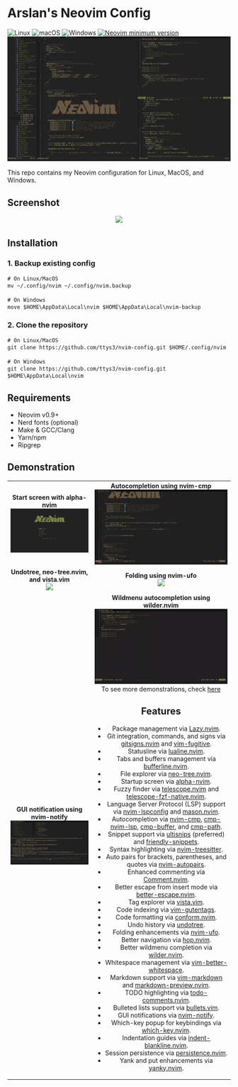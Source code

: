 # Arslan's Neovim Config
<p>
    <a>
      <img alt="Linux" src="https://img.shields.io/badge/Linux-%23.svg?style=flat-square&logo=linux&color=FCC624&logoColor=black" />
    </a>
    <a>
      <img alt="macOS" src="https://img.shields.io/badge/macOS-%23.svg?style=flat-square&logo=apple&color=000000&logoColor=white" />
    </a>
    <a>
      <img alt="Windows" src="https://img.shields.io/badge/Windows-%23.svg?style=flat-square&logo=windows&color=0078D6&logoColor=white" />
    </a>
    <a href="https://github.com/neovim/neovim/releases/tag/stable">
      <img src="https://img.shields.io/badge/Neovim-0.10.4-blueviolet.svg?style=flat-square&logo=Neovim&logoColor=green" alt="Neovim minimum version"/>
    </a>
    <a>
      <img src="./demoRes/screenshot.png" alt="Top languages"/>
    </a>
</p>
This repo contains my Neovim configuration for Linux, MacOS, and Windows.

## Screenshot

<p align="center">
    <img src="https://github.com/user-attachments/assets/c2dcaf28-16f7-4886-a9d1-9e2f912d5935" width="800">
</p>

## Installation

### 1. Backup existing config
```shell
# On Linux/MacOS
mv ~/.config/nvim ~/.config/nvim.backup

# On Windows
move $HOME\AppData\Local\nvim $HOME\AppData\Local\nvim-backup
```

### 2. Clone the repository
```shell
# On Linux/MacOS
git clone https://github.com/ttys3/nvim-config.git $HOME/.config/nvim

# On Windows
git clone https://github.com/ttys3/nvim-config.git $HOME\AppData\Local\nvim
```

## Requirements

- Neovim v0.9+
- Nerd fonts (optional)
- Make & GCC/Clang
- Yarn/npm
- Ripgrep

## Demonstration

<table>
    <tr>
        <td align="center"><strong>Start screen with alpha-nvim</strong><br>
            <img src="./demoRes/alpha.png" width="400">
        </td>
        <td align="center"><strong>Autocompletion using nvim-cmp</strong><br>
            <img src="./demoRes/autocompletion.gif" width="400">
        </td>
    </tr>
    <tr>
        <td align="center"><strong>Undotree, neo-tree.nvim, and vista.vim</strong><br>
            <img src="https://github.com/user-attachments/assets/59bf7d68-946a-462d-a90b-54efc9389f51" width="400">
        </td>
        <td align="center"><strong>Folding using nvim-ufo</strong><br>
            <img src="https://github.com/user-attachments/assets/8decbac4-3cfe-490f-bb75-82aea5028073" width="400">
        </td>
    </tr>
    <tr>
        <td align="center"><strong>GUI notification using nvim-notify</strong><br>
            <img src="./demoRes/notify.gif" width="400">
        </td>
        <td align="center"><strong>Wildmenu autocompletion using wilder.nvim</strong><br>
            <img src="./demoRes/wilder.gif" width="400
        </td>
    </tr>
</table>

<p style="text-align: center; margin-top: 30px;">To see more demonstrations, check <a href="https://github.com/arslanarkananta/nvim-config/issues/7">here</a></p>

## Features

+ Package management via [Lazy.nvim](https://github.com/folke/lazy.nvim).  
+ Git integration, commands, and signs via [gitsigns.nvim](https://github.com/lewis6991/gitsigns.nvim) and [vim-fugitive](https://github.com/tpope/vim-fugitive).  
+ Statusline via [lualine.nvim](https://github.com/nvim-lualine/lualine.nvim).  
+ Tabs and buffers management via [bufferline.nvim](https://github.com/akinsho/bufferline.nvim).  
+ File explorer via [neo-tree.nvim](https://github.com/nvim-neo-tree/neo-tree.nvim).  
+ Startup screen via [alpha-nvim](https://github.com/goolord/alpha-nvim).  
+ Fuzzy finder via [telescope.nvim](https://github.com/nvim-telescope/telescope.nvim) and [telescope-fzf-native.nvim](https://github.com/nvim-telescope/telescope-fzf-native.nvim).  
+ Language Server Protocol (LSP) support via [nvim-lspconfig](https://github.com/neovim/nvim-lspconfig) and [mason.nvim](https://github.com/williamboman/mason.nvim).  
+ Autocompletion via [nvim-cmp](https://github.com/hrsh7th/nvim-cmp), [cmp-nvim-lsp](https://github.com/hrsh7th/cmp-nvim-lsp), [cmp-buffer](https://github.com/hrsh7th/cmp-buffer), and [cmp-path](https://github.com/hrsh7th/cmp-path).  
+ Snippet support via [ultisnips](https://github.com/SirVer/ultisnips) (preferred) and [friendly-snippets](https://github.com/rafamadriz/friendly-snippets).  
+ Syntax highlighting via [nvim-treesitter](https://github.com/nvim-treesitter/nvim-treesitter).  
+ Auto pairs for brackets, parentheses, and quotes via [nvim-autopairs](https://github.com/windwp/nvim-autopairs).  
+ Enhanced commenting via [Comment.nvim](https://github.com/numToStr/Comment.nvim).  
+ Better escape from insert mode via [better-escape.nvim](https://github.com/max397574/better-escape.nvim).  
+ Tag explorer via [vista.vim](https://github.com/liuchengxu/vista.vim).  
+ Code indexing via [vim-gutentags](https://github.com/ludovicchabant/vim-gutentags).  
+ Code formatting via [conform.nvim](https://github.com/stevearc/conform.nvim).  
+ Undo history via [undotree](https://github.com/mbbill/undotree).  
+ Folding enhancements via [nvim-ufo](https://github.com/kevinhwang91/nvim-ufo).  
+ Better navigation via [hop.nvim](https://github.com/phaazon/hop.nvim).  
+ Better wildmenu completion via [wilder.nvim](https://github.com/gelguy/wilder.nvim).  
+ Whitespace management via [vim-better-whitespace](https://github.com/ntpeters/vim-better-whitespace).  
+ Markdown support via [vim-markdown](https://github.com/preservim/vim-markdown) and [markdown-preview.nvim](https://github.com/iamcco/markdown-preview.nvim).  
+ TODO highlighting via [todo-comments.nvim](https://github.com/folke/todo-comments.nvim).  
+ Bulleted lists support via [bullets.vim](https://github.com/dkarter/bullets.vim).  
+ GUI notifications via [nvim-notify](https://github.com/rcarriga/nvim-notify).  
+ Which-key popup for keybindings via [which-key.nvim](https://github.com/folke/which-key.nvim).  
+ Indentation guides via [indent-blankline.nvim](https://github.com/lukas-reineke/indent-blankline.nvim).  
+ Session persistence via [persistence.nvim](https://github.com/folke/persistence.nvim). 
+ Yank and put enhancements via [yanky.nvim](https://github.com/gbprod/yanky.nvim).